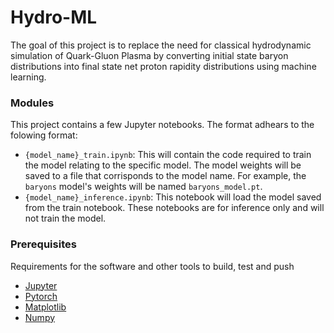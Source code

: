 # Hydro-ML

The goal of this project is to replace the need for classical hydrodynamic simulation of Quark-Gluon Plasma by converting initial state baryon distributions into final state net proton rapidity distributions using machine learning.

### Modules
This project contains a few Jupyter notebooks. The format adhears to the folowing format: 
- `{model_name}_train.ipynb`: This will contain the code required to train the model relating to the specific model. The model weights will be saved to a file that corrisponds to the model name. For example, the `baryons` model's weights will be named `baryons_model.pt`. 
- `{model_name}_inference.ipynb`: This notebook will load the model saved from the train notebook. These notebooks are for inference only and will not train the model.

### Prerequisites
Requirements for the software and other tools to build, test and push
- [Jupyter](https://jupyter.org/)
- [Pytorch](https://pytorch.org/)
- [Matplotlib](https://matplotlib.org/)
- [Numpy](https://numpy.org/)